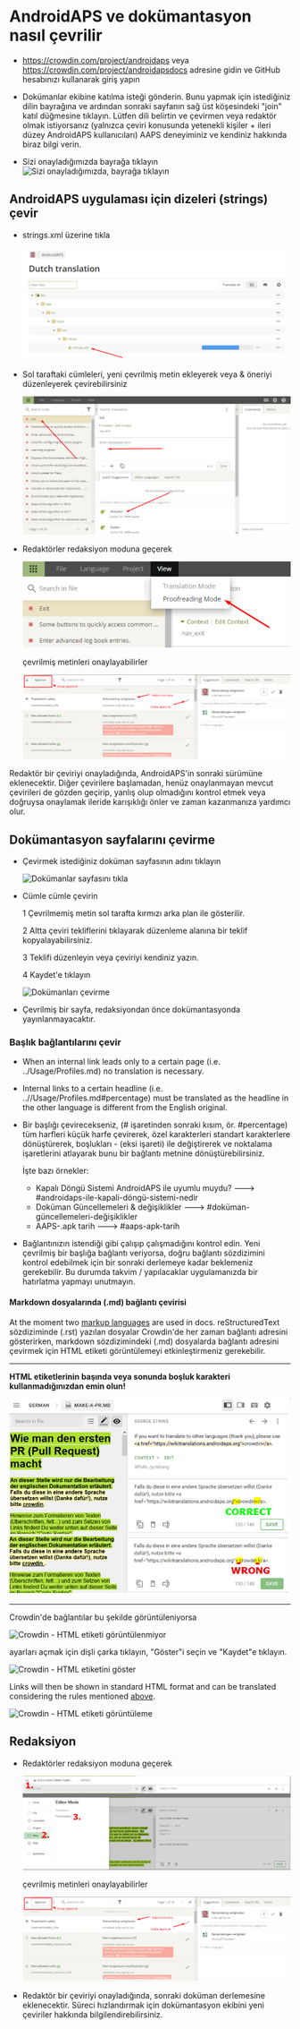 # AndroidAPS ve dokümantasyon nasıl çevrilir

* <https://crowdin.com/project/androidaps> veya <https://crowdin.com/project/androidapsdocs> adresine gidin ve GitHub hesabınızı kullanarak giriş yapın

* Dokümanlar ekibine katılma isteği gönderin. Bunu yapmak için istediğiniz dilin bayrağına ve ardından sonraki sayfanın sağ üst köşesindeki "join" katıl düğmesine tıklayın. Lütfen dili belirtin ve çevirmen veya redaktör olmak istiyorsanız (yalnızca çeviri konusunda yetenekli kişiler + ileri düzey AndroidAPS kullanıcıları) AAPS deneyiminiz ve kendiniz hakkında biraz bilgi verin.

* Sizi onayladığımızda bayrağa tıklayın ![Sizi onayladığımızda, bayrağa tıklayın](./images/translation_flags2019.png)

## AndroidAPS uygulaması için dizeleri (strings) çevir

* strings.xml üzerine tıkla
    
    ![strings.xml üzerine tıkla](./images/translations-click-strings.png)

* Sol taraftaki cümleleri, yeni çevrilmiş metin ekleyerek veya & öneriyi düzenleyerek çevirebilirsiniz
    
    ![Uygulamayı çevirme](./images/translations-translate.png)

* Redaktörler redaksiyon moduna geçerek
    
    ![Uygulama redaksiyon modu](./images/translations-proofreading-mode.png)
    
    çevrilmiş metinleri onaylayabilirler
    
    ![metni onayla](./images/translations-proofreading.png)

Redaktör bir çeviriyi onayladığında, AndroidAPS'in sonraki sürümüne eklenecektir. Diğer çevirilere başlamadan, henüz onaylanmayan mevcut çevirileri de gözden geçirip, yanlış olup olmadığını kontrol etmek veya doğruysa onaylamak ileride karışıklığı önler ve zaman kazanmanıza yardımcı olur.

## Dokümantasyon sayfalarını çevirme

* Çevirmek istediğiniz doküman sayfasının adını tıklayın
    
    ![Dokümanlar sayfasını tıkla](./images/translation_WikiPage.png)

* Cümle cümle çevirin
    
    1 Çevrilmemiş metin sol tarafta kırmızı arka plan ile gösterilir.
    
    2 Altta çeviri tekliflerini tıklayarak düzenleme alanına bir teklif kopyalayabilirsiniz.
    
    3 Teklifi düzenleyin veya çeviriyi kendiniz yazın.
    
    4 Kaydet'e tıklayın
    
    ![Dokümanları çevirme](./images/translation_WikiTranslate.png)

* Çevrilmiş bir sayfa, redaksiyondan önce dokümantasyonda yayınlanmayacaktır.

### Başlık bağlantılarını çevir

* When an internal link leads only to a certain page (i.e. ../Usage/Profiles.md) no translation is necessary.
* Internal links to a certain headline (i.e. ..//Usage/Profiles.md#percentage) must be translated as the headline in the other language is different from the English original.
* Bir başlığı çevirecekseniz, (# işaretinden sonraki kısım, ör. #percentage) tüm harfleri küçük harfe çevirerek, özel karakterleri standart karakterlere dönüştürerek, boşlukları - (eksi işareti) ile değiştirerek ve noktalama işaretlerini atlayarak bunu bir bağlantı metnine dönüştürebilirsiniz.
    
    İşte bazı örnekler:
    
    * Kapalı Döngü Sistemi AndroidAPS ile uyumlu muydu? \---> #androidaps-ile-kapali-döngü-sistemi-nedir
    * Doküman Güncellemeleri & değişiklikler \---> #doküman-güncellemeleri-değişiklikler
    * AAPS-.apk tarih \---> #aaps-apk-tarih

* Bağlantınızın istendiği gibi çalışıp çalışmadığını kontrol edin. Yeni çevrilmiş bir başlığa bağlantı veriyorsa, doğru bağlantı sözdizimini kontrol edebilmek için bir sonraki derlemeye kadar beklemeniz gerekebilir. Bu durumda takvim / yapılacaklar uygulamanızda bir hatırlatma yapmayı unutmayın.

#### Markdown dosyalarında (.md) bağlantı çevirisi

At the moment two [markup languages](./make-a-PR.html#code-syntax) are used in docs. reStructuredText sözdiziminde (.rst) yazılan dosyalar Crowdin'de her zaman bağlantı adresini gösterirken, markdown sözdizimindeki (.md) dosyalarda bağlantı adresini çevirmek için HTML etiketi görüntülemeyi etkinleştirmeniz gerekebilir.

* * *

**HTML etiketlerinin başında veya sonunda boşluk karakteri kullanmadığınızdan emin olun!**

![Crowdin - Boşluk karakteri olmayan HTML etiketi](./images/Crowdin_HTMLtag.png)

* * *

Crowdin'de bağlantılar bu şekilde görüntüleniyorsa

![Crowdin - HTML etiketi görüntülenmiyor](./images/CrowdinShowURL1.png)

ayarları açmak için dişli çarka tıklayın, "Göster"i seçin ve "Kaydet"e tıklayın.

![Crowdin - HTML etiketini göster](./images/CrowdinShowURL2.png)

Links will then be shown in standard HTML format and can be translated considering the rules mentioned [above](./translations.html#translate-headline-links).

![Crowdin - HTML etiketi görüntüleme](./images/CrowdinShowURL3.png)

## Redaksiyon

* Redaktörler redaksiyon moduna geçerek
    
    ![Doküman redaksiyon modu](./images/translation_WikiProofreading.png)
    
    çevrilmiş metinleri onaylayabilirler
    
    ![metni onayla](./images/translations-proofreading.png)

* Redaktör bir çeviriyi onayladığında, sonraki doküman derlemesine eklenecektir. Süreci hızlandırmak için dokümantasyon ekibini yeni çeviriler hakkında bilgilendirebilirsiniz.